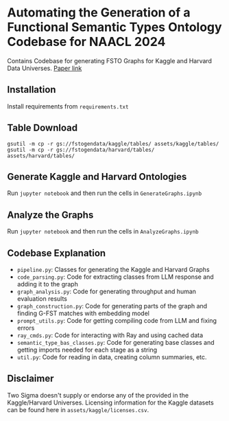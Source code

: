 # Automating the Generation of a Functional Semantic Types Ontology Codebase for NAACL 2024

Contains Codebase for generating FSTO Graphs for Kaggle and Harvard Data Universes. [Paper link](https://drive.google.com/file/d/1EkL9XG1BXvversuTPBxQ92XVYCd7q8LU/view) 

## Installation
Install requirements from `requirements.txt`

## Table Download
```
gsutil -m cp -r gs://fstogendata/kaggle/tables/ assets/kaggle/tables/
gsutil -m cp -r gs://fstogendata/harvard/tables/ assets/harvard/tables/
```

## Generate Kaggle and Harvard Ontologies
Run `jupyter notebook` and then run the cells in `GenerateGraphs.ipynb`

## Analyze the Graphs
Run `jupyter notebook` and then run the cells in `AnalyzeGraphs.ipynb`

## Codebase Explanation
- `pipeline.py`: Classes for generating the Kaggle and Harvard Graphs
- `code_parsing.py`: Code for extracting classes from LLM response and adding it to the graph
- `graph_analysis.py`: Code for generating throughput and human evaluation results
- `graph_construction.py`: Code for generating parts of the graph and finding G-FST matches with embedding model
- `prompt_utils.py`: Code for getting compiling code from LLM and fixing errors
- `ray_cmds.py`: Code for interacting with Ray and using cached data
- `semantic_type_bas_classes.py`: Code for generating base classes and getting imports needed for each stage as a string
- `util.py`: Code for reading in data, creating column summaries, etc.

## Disclaimer

Two Sigma doesn't supply or endorse any of the provided in the Kaggle/Harvard Universes. Licensing information for the 
Kaggle datasets can be found here in `assets/kaggle/licenses.csv`.